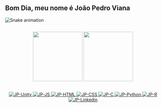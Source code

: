 ## Bom Dia,  meu nome é João Pedro Viana


![Snake animation](https://github.com/JoaoViana2004/JoaoViana2004/blob/output/github-contribution-grid-snake.svg)


##


<div align="center">
  <img height="160em" src="https://github-readme-stats.vercel.app/api?username=JoaoViana2004&show_icons=true&theme=github_dark&include_all_commits=true&count_private=true"/>
  <img height="160em" src="https://github-readme-stats.vercel.app/api/top-langs/?username=JoaoViana2004&layout=compact&langs_count=7&theme=github_dark"/>
</div>

  ##
<div align="center">
 <a href="https://www.linkedin.com/in/jo%C3%A3o-pedro-viana-232012230/" target="_blank">
   <img align="center" alt="JP-Unity" src="https://img.shields.io/badge/Unity-100000?style=for-the-badge&logo=unity&logoColor=white">
   <img align="center" alt="JP-JS" src="https://img.shields.io/badge/JavaScript-323330?style=for-the-badge&logo=javascript&logoColor=F7DF1E">
   <img align="center" alt="JP-HTML" src="https://img.shields.io/badge/HTML-239120?style=for-the-badge&logo=html5&logoColor=white">
   <img align="center" alt="JP-CSS" src="https://img.shields.io/badge/CSS-239120?&style=for-the-badge&logo=css3&logoColor=white">
   <img align="center" alt="JP-C" src="https://img.shields.io/badge/C%23-239120?style=for-the-badge&logo=c-sharp&logoColor=white">
   <img align="center" alt="JP-Python" src="https://img.shields.io/badge/Python-3776AB?style=for-the-badge&logo=python&logoColor=white">
   <img align="center" alt="JP-R" src="https://img.shields.io/badge/R-276DC3?style=for-the-badge&logo=r&logoColor=white">
   <img align="center" alt="JP-Linkedin"src="https://img.shields.io/badge/LinkedIn-0077B5?style=for-the-badge&logo=linkedin&logoColor=white">
 </a>
</div>
